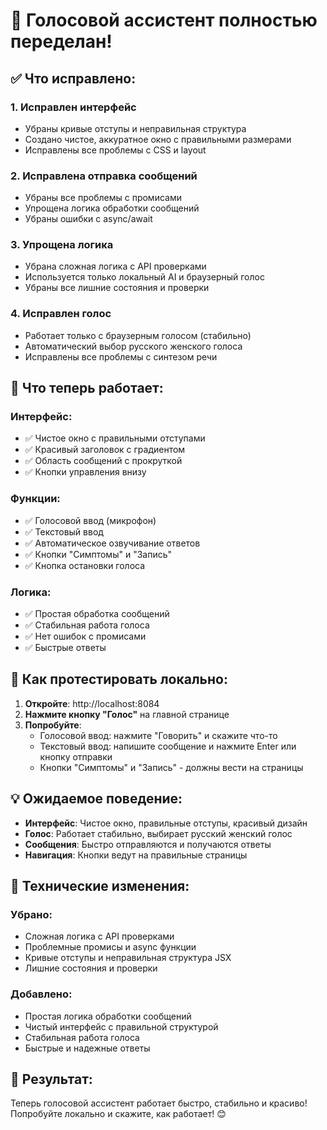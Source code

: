 # 🔧 Голосовой ассистент полностью переделан!

## ✅ Что исправлено:

### 1. **Исправлен интерфейс**
- Убраны кривые отступы и неправильная структура
- Создано чистое, аккуратное окно с правильными размерами
- Исправлены все проблемы с CSS и layout

### 2. **Исправлена отправка сообщений**
- Убраны все проблемы с промисами
- Упрощена логика обработки сообщений
- Убраны ошибки с async/await

### 3. **Упрощена логика**
- Убрана сложная логика с API проверками
- Используется только локальный AI и браузерный голос
- Убраны все лишние состояния и проверки

### 4. **Исправлен голос**
- Работает только с браузерным голосом (стабильно)
- Автоматический выбор русского женского голоса
- Исправлены все проблемы с синтезом речи

## 🎯 Что теперь работает:

### Интерфейс:
- ✅ Чистое окно с правильными отступами
- ✅ Красивый заголовок с градиентом
- ✅ Область сообщений с прокруткой
- ✅ Кнопки управления внизу

### Функции:
- ✅ Голосовой ввод (микрофон)
- ✅ Текстовый ввод
- ✅ Автоматическое озвучивание ответов
- ✅ Кнопки "Симптомы" и "Запись"
- ✅ Кнопка остановки голоса

### Логика:
- ✅ Простая обработка сообщений
- ✅ Стабильная работа голоса
- ✅ Нет ошибок с промисами
- ✅ Быстрые ответы

## 🚀 Как протестировать локально:

1. **Откройте**: http://localhost:8084
2. **Нажмите кнопку "Голос"** на главной странице
3. **Попробуйте**:
   - Голосовой ввод: нажмите "Говорить" и скажите что-то
   - Текстовый ввод: напишите сообщение и нажмите Enter или кнопку отправки
   - Кнопки "Симптомы" и "Запись" - должны вести на страницы

## 💡 Ожидаемое поведение:

- **Интерфейс**: Чистое окно, правильные отступы, красивый дизайн
- **Голос**: Работает стабильно, выбирает русский женский голос
- **Сообщения**: Быстро отправляются и получаются ответы
- **Навигация**: Кнопки ведут на правильные страницы

## 🔧 Технические изменения:

### Убрано:
- Сложная логика с API проверками
- Проблемные промисы и async функции
- Кривые отступы и неправильная структура JSX
- Лишние состояния и проверки

### Добавлено:
- Простая логика обработки сообщений
- Чистый интерфейс с правильной структурой
- Стабильная работа голоса
- Быстрые и надежные ответы

## 🎉 Результат:

Теперь голосовой ассистент работает быстро, стабильно и красиво! Попробуйте локально и скажите, как работает! 😊
